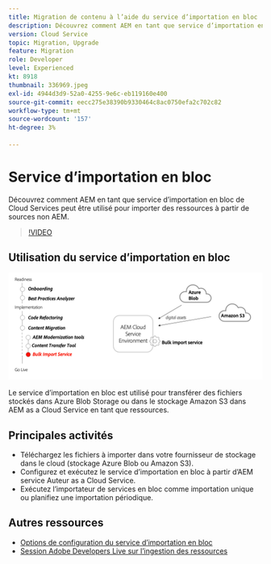 ```yaml
---
title: Migration de contenu à l’aide du service d’importation en bloc
description: Découvrez comment AEM en tant que service d’importation en bloc de Cloud Services peut être utilisé pour importer des ressources à partir de sources non AEM.
version: Cloud Service
topic: Migration, Upgrade
feature: Migration
role: Developer
level: Experienced
kt: 8918
thumbnail: 336969.jpeg
exl-id: 4944d3d9-52a0-4255-9e6c-eb119160e400
source-git-commit: eecc275e38390b9330464c8ac0750efa2c702c82
workflow-type: tm+mt
source-wordcount: '157'
ht-degree: 3%

---
```


# Service d’importation en bloc

Découvrez comment AEM en tant que service d’importation en bloc de Cloud Services peut être utilisé pour importer des ressources à partir de sources non AEM.

>[!VIDEO](https://video.tv.adobe.com/v/336969?quality=12&learn=on)

## Utilisation du service d’importation en bloc

![Cycle de vie du service d’importation en bloc](../assets/bulk-import-service.png)

Le service d’importation en bloc est utilisé pour transférer des fichiers stockés dans Azure Blob Storage ou dans le stockage Amazon S3 dans AEM as a Cloud Service en tant que ressources.

## Principales activités

+ Téléchargez les fichiers à importer dans votre fournisseur de stockage dans le cloud (stockage Azure Blob ou Amazon S3).
+ Configurez et exécutez le service d’importation en bloc à partir d’AEM service Auteur as a Cloud Service.
+ Exécutez l’importateur de services en bloc comme importation unique ou planifiez une importation périodique.

## Autres ressources

+ [Options de configuration du service d’importation en bloc](https://experienceleague.adobe.com/docs/experience-manager-cloud-service/content/assets/manage/add-assets.html#configure-bulk-ingestor-tool)
+ [Session Adobe Developers Live sur l’ingestion des ressources](https://experienceleague.adobe.com/docs/adobe-developers-live-events/events/2021/feb2021/asset-bulk-ingestion.html)

